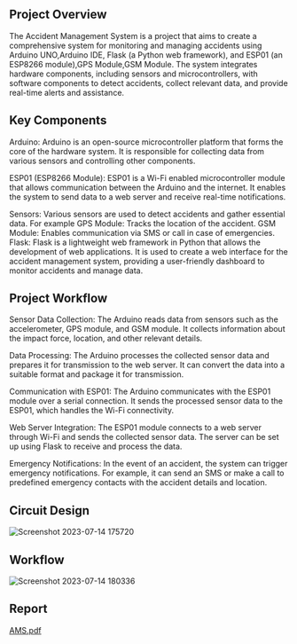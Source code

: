 Project Overview
----------------------------------------------------------------------------------------------------------------------------------------------------
The Accident Management System is a project that aims to create a comprehensive system for monitoring and managing accidents using Arduino UNO,Arduino IDE, Flask (a Python web framework), and ESP01 (an ESP8266 module),GPS Module,GSM Module. The system integrates hardware components, including sensors and microcontrollers, with software components to detect accidents, collect relevant data, and provide real-time alerts and assistance.

Key Components
----------------------------------------------------------------------------------------------------------------------------------------------------
Arduino: Arduino is an open-source microcontroller platform that forms the core of the hardware system. It is responsible for collecting data from various sensors and controlling other components.

ESP01 (ESP8266 Module): ESP01 is a Wi-Fi enabled microcontroller module that allows communication between the Arduino and the internet. It enables the system to send data to a web server and receive real-time notifications.

Sensors: Various sensors are used to detect accidents and gather essential data. For example
    GPS Module: Tracks the location of the accident.
    GSM Module: Enables communication via SMS or call in case of emergencies.
Flask: Flask is a lightweight web framework in Python that allows the development of web applications. It is used to create a web interface for the accident management system, providing a user-friendly dashboard to monitor accidents and manage data.

Project Workflow
-------------------------------------------------------------------------------------------------------------------------------------------------
Sensor Data Collection: The Arduino reads data from sensors such as the accelerometer, GPS module, and GSM module. It collects information about the impact force, location, and other relevant details.

Data Processing: The Arduino processes the collected sensor data and prepares it for transmission to the web server. It can convert the data into a suitable format and package it for transmission.

Communication with ESP01: The Arduino communicates with the ESP01 module over a serial connection. It sends the processed sensor data to the ESP01, which handles the Wi-Fi connectivity.

Web Server Integration: The ESP01 module connects to a web server through Wi-Fi and sends the collected sensor data. The server can be set up using Flask to receive and process the data.

Emergency Notifications: In the event of an accident, the system can trigger emergency notifications. For example, it can send an SMS or make a call to predefined emergency contacts with the accident details and location.

Circuit Design
--------------------------------------------------------------------------------------------------------------------------------------------------

![Screenshot 2023-07-14 175720](https://github.com/sanjith-21/FEC/assets/95207736/c136f7a0-423b-4ebb-834e-f7f16d0a3e94)

Workflow
--------------------------------------------------------------------------------------------------------------------------------------------------

![Screenshot 2023-07-14 180336](https://github.com/sanjith-21/FEC/assets/95207736/fb7565f4-49e8-4816-9e1c-feee8edf2a56)

Report
-------------------------------------------------------------------------------------------------------------------------------------------------
[AMS.pdf](https://github.com/sanjith-21/FEC/files/12050454/AMS.pdf)

